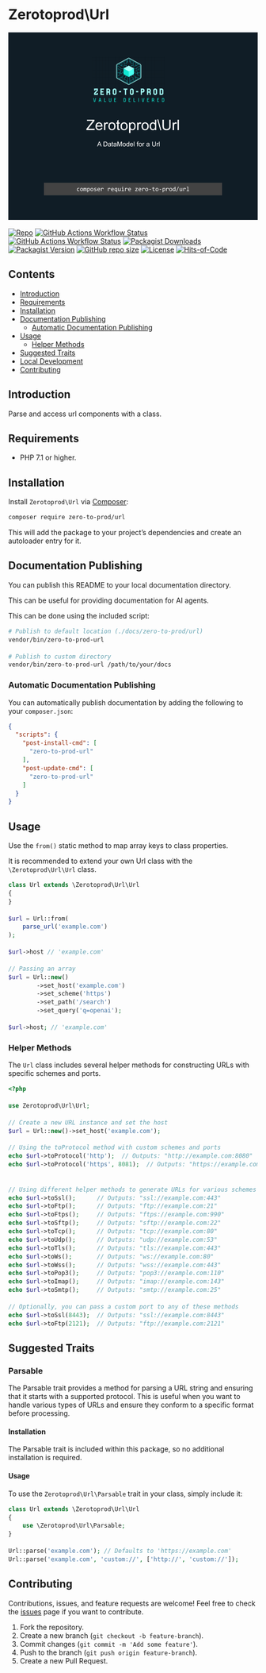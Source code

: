 # Zerotoprod\Url

![](./art/logo.png)

[![Repo](https://img.shields.io/badge/github-gray?logo=github)](https://github.com/zero-to-prod/url)
[![GitHub Actions Workflow Status](https://img.shields.io/github/actions/workflow/status/zero-to-prod/url/test.yml?label=test)](https://github.com/zero-to-prod/url/actions)
[![GitHub Actions Workflow Status](https://img.shields.io/github/actions/workflow/status/zero-to-prod/url/backwards_compatibility.yml?label=backwards_compatibility)](https://github.com/zero-to-prod/url/actions)
[![Packagist Downloads](https://img.shields.io/packagist/dt/zero-to-prod/url?color=blue)](https://packagist.org/packages/zero-to-prod/url/stats)
[![Packagist Version](https://img.shields.io/packagist/v/zero-to-prod/url?color=f28d1a)](https://packagist.org/packages/zero-to-prod/url)
[![GitHub repo size](https://img.shields.io/github/repo-size/zero-to-prod/url)](https://github.com/zero-to-prod/url)
[![License](https://img.shields.io/packagist/l/zero-to-prod/url?color=red)](https://github.com/zero-to-prod/url/blob/main/LICENSE.md)
[![Hits-of-Code](https://hitsofcode.com/github/zero-to-prod/url?branch=master)](https://hitsofcode.com/github/zero-to-prod/url/view?branch=master)

## Contents

- [Introduction](#introduction)
- [Requirements](#requirements)
- [Installation](#installation)
- [Documentation Publishing](#documentation-publishing)
  - [Automatic Documentation Publishing](#automatic-documentation-publishing)
- [Usage](#usage)
    - [Helper Methods](#helper-methods)
- [Suggested Traits](#suggested-traits)
- [Local Development](./LOCAL_DEVELOPMENT.md)
- [Contributing](#contributing)

## Introduction

Parse and access url components with a class.

## Requirements

- PHP 7.1 or higher.

## Installation

Install `Zerotoprod\Url` via [Composer](https://getcomposer.org/):

```bash
composer require zero-to-prod/url
```

This will add the package to your project’s dependencies and create an autoloader entry for it.

## Documentation Publishing

You can publish this README to your local documentation directory.

This can be useful for providing documentation for AI agents.

This can be done using the included script:

```bash
# Publish to default location (./docs/zero-to-prod/url)
vendor/bin/zero-to-prod-url

# Publish to custom directory
vendor/bin/zero-to-prod-url /path/to/your/docs
```

### Automatic Documentation Publishing

You can automatically publish documentation by adding the following to your `composer.json`:

```json
{
  "scripts": {
    "post-install-cmd": [
      "zero-to-prod-url"
    ],
    "post-update-cmd": [
      "zero-to-prod-url"
    ]
  }
}
```

## Usage

Use the `from()` static method to map array keys to class properties.

It is recommended to extend your own Url class with the `\Zerotoprod\Url\Url` class.

```php
class Url extends \Zerotoprod\Url\Url
{
}

$url = Url::from(
    parse_url('example.com')
); 

$url->host // 'example.com'

// Passing an array 
$url = Url::new()
        ->set_host('example.com')
        ->set_scheme('https')
        ->set_path('/search')
        ->set_query('q=openai');

$url->host; // 'example.com'
```

### Helper Methods

The `Url` class includes several helper methods for constructing URLs with specific schemes and ports.

```php
<?php

use Zerotoprod\Url\Url;

// Create a new URL instance and set the host
$url = Url::new()->set_host('example.com');

// Using the toProtocol method with custom schemes and ports
echo $url->toProtocol('http');  // Outputs: "http://example.com:8080"
echo $url->toProtocol('https', 8081);  // Outputs: "https://example.com:8081"


// Using different helper methods to generate URLs for various schemes
echo $url->toSsl();      // Outputs: "ssl://example.com:443"
echo $url->toFtp();      // Outputs: "ftp://example.com:21"
echo $url->toFtps();     // Outputs: "ftps://example.com:990"
echo $url->toSftp();     // Outputs: "sftp://example.com:22"
echo $url->toTcp();      // Outputs: "tcp://example.com:80"
echo $url->toUdp();      // Outputs: "udp://example.com:53"
echo $url->toTls();      // Outputs: "tls://example.com:443"
echo $url->toWs();       // Outputs: "ws://example.com:80"
echo $url->toWss();      // Outputs: "wss://example.com:443"
echo $url->toPop3();     // Outputs: "pop3://example.com:110"
echo $url->toImap();     // Outputs: "imap://example.com:143"
echo $url->toSmtp();     // Outputs: "smtp://example.com:25"

// Optionally, you can pass a custom port to any of these methods
echo $url->toSsl(8443);  // Outputs: "ssl://example.com:8443"
echo $url->toFtp(2121);  // Outputs: "ftp://example.com:2121"
```

## Suggested Traits

### Parsable

The Parsable trait provides a method for parsing a URL string and ensuring that it starts with a supported protocol. This is useful when you want to
handle various types of URLs and ensure they conform to a specific format before processing.

#### Installation

The Parsable trait is included within this package, so no additional installation is required.

#### Usage

To use the `Zerotoprod\Url\Parsable` trait in your class, simply include it:

```php
class Url extends \Zerotoprod\Url\Url
{
    use \Zerotoprod\Url\Parsable;
}

Url::parse('example.com'); // Defaults to 'https://example.com'
Url::parse('example.com', 'custom://', ['http://', 'custom://']);
```

## Contributing

Contributions, issues, and feature requests are welcome!
Feel free to check the [issues](https://github.com/zero-to-prod/url/issues) page if you want to contribute.

1. Fork the repository.
2. Create a new branch (`git checkout -b feature-branch`).
3. Commit changes (`git commit -m 'Add some feature'`).
4. Push to the branch (`git push origin feature-branch`).
5. Create a new Pull Request.
